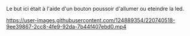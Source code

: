 
Le but ici était à l'aide d'un bouton poussoir d'allumer ou eteindre la led.



https://user-images.githubusercontent.com/124889354/220740518-9ee39867-2cc8-4fe9-92da-7b44f407ebd0.mp4

